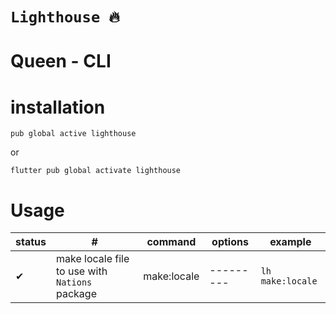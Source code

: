 # **`Lighthouse 🔥`**

# Queen - CLI

# installation

```
pub global active lighthouse
```

or

```
flutter pub global activate lighthouse
```

# Usage

| status | #                                              | command     | options   | example          |
| ------ | ---------------------------------------------- | ----------- | --------- | ---------------- |
| ✔      | make locale file to use with `Nations` package | make:locale | --------- | `lh make:locale` |
